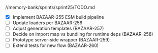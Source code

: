//memory-bank/sprints/sprint25/TODO.md
- [x] Implement BAZAAR-255 ESM build pipeline
- [ ] Update loaders per BAZAAR-256
- [ ] Adjust generation templates (BAZAAR-257)
- [ ] Decide on import map vs bundling for runtime deps (BAZAAR-258)
- [ ] Prototype server-side wrapper (BAZAAR-259)
- [ ] Extend tests for new flow (BAZAAR-260)
